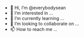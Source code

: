 - 👋 Hi, I’m @everybodysean
- 👀 I’m interested in ...
- 🌱 I’m currently learning ...
- 💞️ I’m looking to collaborate on ...
- 📫 How to reach me ...

<!---
everybodysean/everybodysean is a ✨ special ✨ repository because its `README.md` (this file) appears on your GitHub profile.
You can click the Preview link to take a look at your changes.
--->
